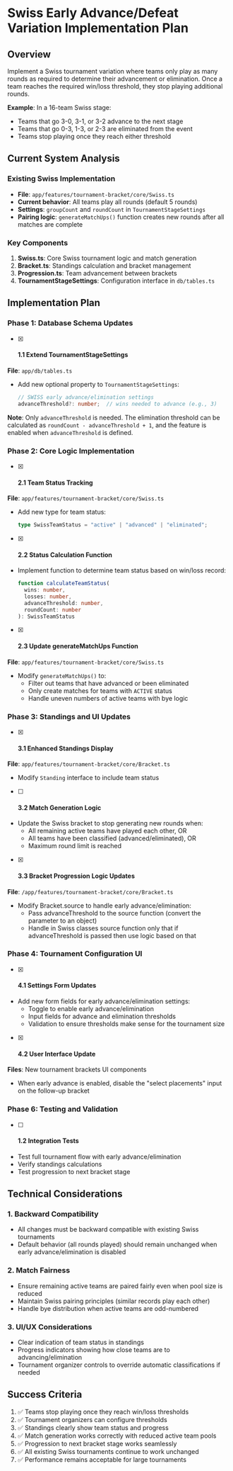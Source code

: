# Swiss Early Advance/Defeat Variation Implementation Plan

## Overview
Implement a Swiss tournament variation where teams only play as many rounds as required to determine their advancement or elimination. Once a team reaches the required win/loss threshold, they stop playing additional rounds.

**Example**: In a 16-team Swiss stage:
- Teams that go 3-0, 3-1, or 3-2 advance to the next stage
- Teams that go 0-3, 1-3, or 2-3 are eliminated from the event
- Teams stop playing once they reach either threshold

## Current System Analysis

### Existing Swiss Implementation
- **File**: `app/features/tournament-bracket/core/Swiss.ts`
- **Current behavior**: All teams play all rounds (default 5 rounds)
- **Settings**: `groupCount` and `roundCount` in `TournamentStageSettings`
- **Pairing logic**: `generateMatchUps()` function creates new rounds after all matches are complete

### Key Components
1. **Swiss.ts**: Core Swiss tournament logic and match generation
2. **Bracket.ts**: Standings calculation and bracket management
3. **Progression.ts**: Team advancement between brackets
4. **TournamentStageSettings**: Configuration interface in `db/tables.ts`

## Implementation Plan

### Phase 1: Database Schema Updates

- [x] #### 1.1 Extend TournamentStageSettings
**File**: `app/db/tables.ts`
- Add new optional property to `TournamentStageSettings`:
  ```typescript
  // SWISS early advance/elimination settings
  advanceThreshold?: number;  // wins needed to advance (e.g., 3)
  ```
  
**Note**: Only `advanceThreshold` is needed. The elimination threshold can be calculated as `roundCount - advanceThreshold + 1`, and the feature is enabled when `advanceThreshold` is defined.

### Phase 2: Core Logic Implementation

- [x] #### 2.1 Team Status Tracking
**File**: `app/features/tournament-bracket/core/Swiss.ts`
- Add new type for team status:
  ```typescript
  type SwissTeamStatus = "active" | "advanced" | "eliminated";
  ```

- [x] #### 2.2 Status Calculation Function
- Implement function to determine team status based on win/loss record:
  ```typescript
  function calculateTeamStatus(
    wins: number,
    losses: number,
    advanceThreshold: number,
    roundCount: number
  ): SwissTeamStatus
  ```

- [x] #### 2.3 Update generateMatchUps Function
**File**: `app/features/tournament-bracket/core/Swiss.ts`
- Modify `generateMatchUps()` to:
  - Filter out teams that have advanced or been eliminated
  - Only create matches for teams with `ACTIVE` status
  - Handle uneven numbers of active teams with bye logic

### Phase 3: Standings and UI Updates

- [x] #### 3.1 Enhanced Standings Display
**File**: `app/features/tournament-bracket/core/Bracket.ts`
- Modify `Standing` interface to include team status

- [ ] #### 3.2 Match Generation Logic
- Update the Swiss bracket to stop generating new rounds when:
  - All remaining active teams have played each other, OR
  - All teams have been classified (advanced/eliminated), OR
  - Maximum round limit is reached

- [x] #### 3.3 Bracket Progression Logic Updates
**File**: `/app/features/tournament-bracket/core/Bracket.ts`
- Modify Bracket.source to handle early advance/elimination:
  - Pass advanceThreshold to the source function (convert the parameter to an object)
  - Handle in Swiss classes source function only that if advanceThreshold is passed then use logic based on that

### Phase 4: Tournament Configuration UI

- [x] #### 4.1 Settings Form Updates
- Add new form fields for early advance/elimination settings:
  - Toggle to enable early advance/elimination
  - Input fields for advance and elimination thresholds
  - Validation to ensure thresholds make sense for the tournament size

- [x] #### 4.2 User Interface Update
**Files**: New tournament brackets UI components
- When early advance is enabled, disable the "select placements" input on the follow-up bracket

### Phase 6: Testing and Validation

- [ ] #### 1.2 Integration Tests
- Test full tournament flow with early advance/elimination
- Verify standings calculations
- Test progression to next bracket stage

## Technical Considerations

### 1. Backward Compatibility
- All changes must be backward compatible with existing Swiss tournaments
- Default behavior (all rounds played) should remain unchanged when early advance/elimination is disabled

### 2. Match Fairness
- Ensure remaining active teams are paired fairly even when pool size is reduced
- Maintain Swiss pairing principles (similar records play each other)
- Handle bye distribution when active teams are odd-numbered

### 3. UI/UX Considerations
- Clear indication of team status in standings
- Progress indicators showing how close teams are to advancing/elimination
- Tournament organizer controls to override automatic classifications if needed

## Success Criteria

1. ✅ Teams stop playing once they reach win/loss thresholds
2. ✅ Tournament organizers can configure thresholds
3. ✅ Standings clearly show team status and progress
4. ✅ Match generation works correctly with reduced active team pools
5. ✅ Progression to next bracket stage works seamlessly
6. ✅ All existing Swiss tournaments continue to work unchanged
7. ✅ Performance remains acceptable for large tournaments
